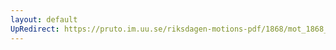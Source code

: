 ```yaml
---
layout: default
UpRedirect: https://pruto.im.uu.se/riksdagen-motions-pdf/1868/mot_1868__ak__249.pdf
---
```

